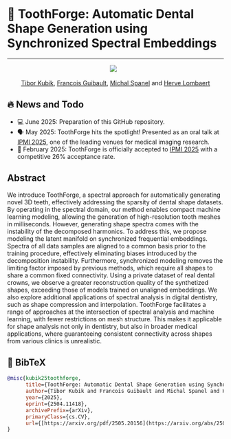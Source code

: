 # 🦷 ToothForge: Automatic Dental Shape Generation using Synchronized Spectral Embeddings

---

<div align="center">
  <a href="https://arxiv.org/abs/2504.11418"><img src="https://img.shields.io/badge/ArXiv-2504.11418-red"></a> &ensp;
</div>

<div align="center">
  
[Tibor Kubik](https://scholar.google.com/citations?user=Zb6MSKcAAAAJ), [Francois Guibault](https://scholar.google.com/citations?user=KF8zbPUAAAAJ&hl=sk&oi=ao), [Michal Spanel](https://scholar.google.com/citations?hl=sk&user=75XIbgQAAAAJ) and [Herve Lombaert](https://scholar.google.com/citations?hl=sk&user=KQbyRzIAAAAJ)

</div>

## 🔥 News and Todo
* 💻 June 2025: Preparation of this GitHub repository.
* 🗣️ May 2025: ToothForge hits the spotlight! Presented as an oral talk at [IPMI 2025](https://ipmi2025.org/), one of the leading venues for medical imaging research.
* 🎉 February 2025: ToothForge is officially accepted to [IPMI 2025](https://ipmi2025.org/) with a competitive 26% acceptance rate.

## Abstract
We introduce ToothForge, a spectral approach for automatically generating novel 3D teeth, effectively addressing the sparsity of dental shape datasets. By operating in the spectral domain, our method enables compact machine learning modeling, allowing the generation of high-resolution tooth meshes in milliseconds. However, generating shape spectra comes with the instability of the decomposed harmonics. To address this, we propose modeling the latent manifold on synchronized frequential embeddings. Spectra of all data samples are aligned to a common basis prior to the training procedure, effectively eliminating biases introduced by the decomposition instability. Furthermore, synchronized modeling removes the limiting factor imposed by previous methods, which require all shapes to share a common fixed connectivity. Using a private dataset of real dental crowns, we observe a greater reconstruction quality of the synthetized shapes, exceeding those of models trained on unaligned embeddings. We also explore additional applications of spectral analysis in digital dentistry, such as shape compression and interpolation. ToothForge facilitates a range of approaches at the intersection of spectral analysis and machine learning, with fewer restrictions on mesh structure. This makes it applicable for shape analysis not only in dentistry, but also in broader medical applications, where guaranteeing consistent connectivity across shapes from various clinics is unrealistic.

## 🔗 BibTeX
```bibtex
@misc{kubik25toothforge,
      title={ToothForge: Automatic Dental Shape Generation using Synchronized Spectral Embeddings}, 
      author={Tibor Kubik and Francois Guibault and Michal Spanel and Herve Lombaert},
      year={2025},
      eprint={2504.11418},
      archivePrefix={arXiv},
      primaryClass={cs.CV},
      url={[https://arxiv.org/pdf/2505.20156](https://arxiv.org/abs/2504.11418)}, 
}
```
